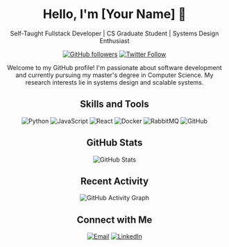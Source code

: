 <div align="center">
  <h1>Hello, I'm [Your Name] 👋</h1>
  <p>Self-Taught Fullstack Developer | CS Graduate Student | Systems Design Enthusiast</p>
  
  [![GitHub followers](https://img.shields.io/github/followers/yourusername?label=Follow&style=social)](https://github.com/soham2402)
  [![Twitter Follow](https://img.shields.io/twitter/follow/yourtwitterhandle?style=social)](https://twitter.com/BratUnder)

  <!-- Add a brief introduction about yourself -->
  <p>Welcome to my GitHub profile! I'm passionate about software development and currently pursuing my master's degree in Computer Science. My research interests lie in systems design and scalable systems.</p>

  <!-- Showcase your skills, languages, and tools -->
  <h2>Skills and Tools</h2>
<p>
  <img src="https://img.shields.io/badge/Python-3776AB?style=for-the-badge&logo=python&logoColor=white" alt="Python">
  <img src="https://img.shields.io/badge/JavaScript-F7DF1E?style=for-the-badge&logo=javascript&logoColor=black" alt="JavaScript">
  <img src="https://img.shields.io/badge/React-61DAFB?style=for-the-badge&logo=react&logoColor=white" alt="React">
  <img src="https://img.shields.io/badge/Docker-2496ED?style=for-the-badge&logo=docker&logoColor=white" alt="Docker">
  <img src="https://img.shields.io/badge/RabbitMQ-FF6600?style=for-the-badge&logo=rabbitmq&logoColor=white" alt="RabbitMQ">
  <img src="https://img.shields.io/badge/GitHub-181717?style=for-the-badge&logo=github&logoColor=white" alt="GitHub">
  <!-- Add more badges as needed -->
</p>

  <!-- Highlight your GitHub stats -->
  <h2>GitHub Stats</h2>
  <p>
    <img src="https://github-readme-stats.vercel.app/api?username=soham2402&show_icons=true&theme=dracula" alt="GitHub Stats">
  </p>

  <!-- Showcase your recent activity -->
  <h2>Recent Activity</h2>
  <p>
    <img src="https://activity-graph.herokuapp.com/graph?username=soham2402&theme=react-dark" alt="GitHub Activity Graph">
  </p>

  <!-- Connect with me -->
  <h2>Connect with Me</h2>
  <p>
    <a href="sohamhegde24@gmail.com"><img src="https://img.shields.io/badge/Email-D14836?style=for-the-badge&logo=gmail&logoColor=white" alt="Email"></a>
    <a href="https://www.linkedin.com/in/soham-s-hegde-343870229/"><img src="https://img.shields.io/badge/LinkedIn-0A66C2?style=for-the-badge&logo=linkedin&logoColor=white" alt="LinkedIn"></a>
    <!-- Add more social media links as needed -->
  </p>
</div>
